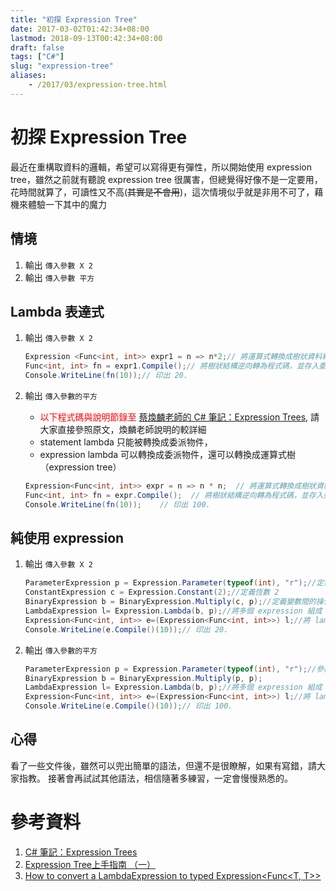 ```yaml
---
title: "初探 Expression Tree"
date: 2017-03-02T01:42:34+08:00
lastmod: 2018-09-13T00:42:34+08:00
draft: false
tags: ["C#"]
slug: "expression-tree"
aliases:
    - /2017/03/expression-tree.html
---
```

# 初探 Expression Tree
最近在重構取資料的邏輯，希望可以寫得更有彈性，所以開始使用 expression tree，雖然之前就有聽說 expression tree 很厲害，但總覺得好像不是一定要用，花時間就算了，可讀性又不高(~~其實是不會用~~)，這次情境似乎就是非用不可了，藉機來體驗一下其中的魔力


## 情境
1. 輸出 `傳入參數 X 2`
2. 輸出 `傳入參數 平方`

## Lambda 表達式
1. 輸出 `傳入參數 X 2`
	
    ```cs
    Expression <Func<int, int>> expr1 = n => n*2;// 將運算式轉換成樹狀資料結構
    Func<int, int> fn = expr1.Compile();// 將樹狀結構逆向轉為程式碼，並存入委派物件.
    Console.WriteLine(fn(10));// 印出 20.
    ```

2. 輸出 `傳入參數的平方` 
    - <span style="color:red">以下程式碼與說明節錄至 [蔡煥麟老師的 C# 筆記：Expression Trees](http://huan-lin.blogspot.com/2011/08/csharp-expression-trees.html)</span>, 請大家直接參照原文，煥麟老師說明的較詳細
    - statement lambda 只能被轉換成委派物件，
    - expression lambda 可以轉換成委派物件，還可以轉換成運算式樹（expression tree）

    ```cs
    Expression<Func<int, int>> expr = n => n * n;  // 將運算式轉換成樹狀資料結構
    Func<int, int> fn = expr.Compile();  // 將樹狀結構逆向轉為程式碼，並存入委派物件.
    Console.WriteLine(fn(10));    // 印出 100.
    ```

## 純使用 expression
1. 輸出 `傳入參數 X 2`
	
    ```cs
    ParameterExpression p = Expression.Parameter(typeof(int), "r");//定義傳入參數型別及參數名稱
    ConstantExpression c = Expression.Constant(2);//定義恆數 2
	BinaryExpression b = BinaryExpression.Multiply(c, p);//定義變數間的操作動作 `*`
    LambdaExpression l= Expression.Lambda(b, p);//將多個 expression 組成 lambda expression
    Expression<Func<int, int>> e=(Expression<Func<int, int>>) l;//將 lambda expression 轉成  `Expression<TDelegate>`
    Console.WriteLine(e.Compile()(10));// 印出 20.
    ```
2. 輸出 `傳入參數的平方`
	
    ```cs
    ParameterExpression p = Expression.Parameter(typeof(int), "r");//參數 `r`
    BinaryExpression b = BinaryExpression.Multiply(p, p);
    LambdaExpression l= Expression.Lambda(b, p);//將多個 expression 組成 lambda expression
    Expression<Func<int, int>> e=(Expression<Func<int, int>>) l;//將 lambda expression 轉成  `Expression<TDelegate>`
    Console.WriteLine(e.Compile()(10));// 印出 100.
    ```

## 心得
看了一些文件後，雖然可以兜出簡單的語法，但還不是很瞭解，如果有寫錯，請大家指教。
接著會再試試其他語法，相信隨著多練習，一定會慢慢熟悉的。


# 參考資料
1. [C# 筆記：Expression Trees](http://huan-lin.blogspot.com/2011/08/csharp-expression-trees.html)
2. [Expression Tree上手指南 （一）](http://www.cnblogs.com/Ninputer/archive/2009/08/28/expression_tree1.html)
3. [How to convert a LambdaExpression to typed Expression<Func\<T, T>>](http://stackoverflow.com/questions/16213005/how-to-convert-a-lambdaexpression-to-typed-expressionfunct-t)